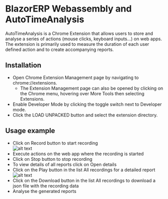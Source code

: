 # BlazorERP Webassembly and AutoTimeAnalysis
AutoTimeAnalysis is a Chrome Extension that allows users to store and analyse a series of actions (mouse clicks, keyboard inputs...) on web apps. The extension is primarily used to measure the duration of each user defined action and to create accompanying reports.

## Installation
* Open Chrome Extension Management page by navigating to chrome://extensions.
  * The Extension Management page can also be opened by clicking on the Chrome menu, hovering over More Tools then selecting Extensions.
* Enable Developer Mode by clicking the toggle switch next to Developer mode.
* Click the LOAD UNPACKED button and select the extension directory.

## Usage example
* Click on Record button to start recording  
![alt text](https://github.com/eahmetovic2/BlazorErp/blob/master/AutoTimeAnalysis/usage/RecordBtn.jpg)
* Execute actions on the web app where the recording is started
* Click on Stop button to stop recording  
* To view details of all reports click on Open details
* Click on the Play button in the list All recordings for a detailed report
![alt text](https://github.com/eahmetovic2/BlazorErp/blob/master/AutoTimeAnalysis/usage/ReportExample.jpg)
* Click on the Download button in the list All recordings to download a json file with the recording data
* Analyse the generated reports
